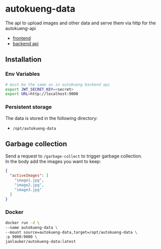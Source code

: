 # autokueng-data
The api to upload images and other data and serve them via http for the autokueng-api

- [frontend](https://github.com/janlauber/autokueng-frontend)
- [backend api](https://github.com/janlauber/autokueng-api)

## Installation

### Env Variables
```bash
# must be the same as in autokueng backend api
export JWT_SECRET_KEY=<secret>
export URL=http://localhost:9000
```

### Persistent storage
The data is stored in the following directory:
- `/opt/autokueng-data`

## Garbage collection
Send a request to `/garbage-collect` to trigger garbage collection.  
In the body add the images you want to keep:
```json
{
  "activeImages": [
    "image1.jpg",
    "image2.jpg",
    "image3.jpg"
  ]
}
```

### Docker
```bash
docker run -d \
--name autokueng-data \
--mount source=autokueng-data,target=/opt/autokueng-data \
-p 9000:9000 \
janlauber/autokueng-data:latest
```